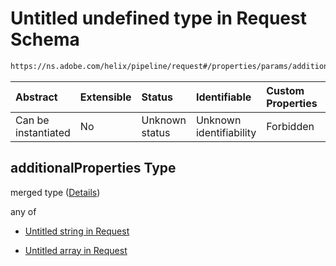 # Untitled undefined type in Request Schema

```txt
https://ns.adobe.com/helix/pipeline/request#/properties/params/additionalProperties
```



| Abstract            | Extensible | Status         | Identifiable            | Custom Properties | Additional Properties | Access Restrictions | Defined In                                                         |
| :------------------ | :--------- | :------------- | :---------------------- | :---------------- | :-------------------- | :------------------ | :----------------------------------------------------------------- |
| Can be instantiated | No         | Unknown status | Unknown identifiability | Forbidden         | Allowed               | none                | [request.schema.json*](request.schema.json "open original schema") |

## additionalProperties Type

merged type ([Details](request-properties-params-additionalproperties.md))

any of

*   [Untitled string in Request](request-properties-params-additionalproperties-anyof-0.md "check type definition")

*   [Untitled array in Request](request-properties-params-additionalproperties-anyof-1.md "check type definition")

